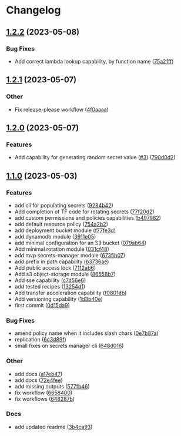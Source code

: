 # Changelog

## [1.2.2](https://github.com/Excoriate/terraform-registry-aws-storage/compare/v1.2.1...v1.2.2) (2023-05-08)


### Bug Fixes

* Add correct lambda lookup capability, by function name ([75a21ff](https://github.com/Excoriate/terraform-registry-aws-storage/commit/75a21ff7d0072c403b5738c4f159aec99a0e27e6))

## [1.2.1](https://github.com/Excoriate/terraform-registry-aws-storage/compare/v1.2.0...v1.2.1) (2023-05-07)


### Other

* Fix release-please workflow ([4f0aaaa](https://github.com/Excoriate/terraform-registry-aws-storage/commit/4f0aaaae0eb972127e22397bf64c356168161833))

## [1.2.0](https://github.com/Excoriate/terraform-registry-aws-storage/compare/v1.1.0...v1.2.0) (2023-05-07)


### Features

* Add capability for generating random secret value ([#3](https://github.com/Excoriate/terraform-registry-aws-storage/issues/3)) ([790d0d2](https://github.com/Excoriate/terraform-registry-aws-storage/commit/790d0d293776d3e3bcdff1ed7c022c04f16e2506))

## [1.1.0](https://github.com/Excoriate/terraform-registry-aws-storage/compare/v1.0.0...v1.1.0) (2023-05-03)


### Features

* add cli for populating secrets ([9284b42](https://github.com/Excoriate/terraform-registry-aws-storage/commit/9284b42fa1f9f65feb32ea9956e60e8b2c1369aa))
* Add completion of TF code for rotating secrets ([77f20d2](https://github.com/Excoriate/terraform-registry-aws-storage/commit/77f20d2deab6260967f5a14770c49a35460001da))
* add custom permissions and policies capabilities ([b497982](https://github.com/Excoriate/terraform-registry-aws-storage/commit/b4979823ec4a8c583b8904c070880c2454379424))
* add default resource policy ([754a2b2](https://github.com/Excoriate/terraform-registry-aws-storage/commit/754a2b23fc0793185809e01c69d2e75dc36dac14))
* add deployment bucket module ([f77fe3d](https://github.com/Excoriate/terraform-registry-aws-storage/commit/f77fe3d166a0a84a592f8d03041c25d3943adb18))
* add dynamodb module ([3911e05](https://github.com/Excoriate/terraform-registry-aws-storage/commit/3911e05cdfc9a242693f26d1474b22538ffbee7c))
* add minimal configuration for an S3 bucket ([079ab64](https://github.com/Excoriate/terraform-registry-aws-storage/commit/079ab6468f45f0877c7238c5450b11e82fe21891))
* Add minimal rotation module ([031cf48](https://github.com/Excoriate/terraform-registry-aws-storage/commit/031cf489a802102a9997602a2185cf647f6829b0))
* add mvp secrets-manager module ([6735b07](https://github.com/Excoriate/terraform-registry-aws-storage/commit/6735b07a2261bfb4898289f5ab37398fe4968ac9))
* add prefix in path capability ([b3736ae](https://github.com/Excoriate/terraform-registry-aws-storage/commit/b3736ae4f6de4a199ae071c467be98d19250831e))
* Add public access lock ([7112ab6](https://github.com/Excoriate/terraform-registry-aws-storage/commit/7112ab6bcd83dbbb650a0351dff6a6b4daefba45))
* Add s3 object-storage module ([86558b7](https://github.com/Excoriate/terraform-registry-aws-storage/commit/86558b77a194b434d1579e81f2a79a39f97a7772))
* Add sse capability ([c7d56e6](https://github.com/Excoriate/terraform-registry-aws-storage/commit/c7d56e6f31d37cb3f77d1f3550cfc54a752fc7d5))
* add tested recipes ([13254d1](https://github.com/Excoriate/terraform-registry-aws-storage/commit/13254d1bd4675470c3b90c90d0410a6d03f0bb62))
* Add transfer acceleration capability ([f0801db](https://github.com/Excoriate/terraform-registry-aws-storage/commit/f0801db6b06622115a67e02ee3fcaea69fb661cb))
* Add versioning capability ([1d3b40e](https://github.com/Excoriate/terraform-registry-aws-storage/commit/1d3b40ee9fca893c602308f2484e617dceb097d8))
* first commit ([0d15da9](https://github.com/Excoriate/terraform-registry-aws-storage/commit/0d15da9dadea5a6f3df71d0faf6997e269f6b2a3))


### Bug Fixes

* amend policy name when it includes slash chars ([0e7b87a](https://github.com/Excoriate/terraform-registry-aws-storage/commit/0e7b87afe7278b9343752c83470615bcf49fc0eb))
* replication ([6c3d89f](https://github.com/Excoriate/terraform-registry-aws-storage/commit/6c3d89fff568401fbb19c6e58d535258e608128b))
* small fixes on secrets manager cli ([648d016](https://github.com/Excoriate/terraform-registry-aws-storage/commit/648d016287838b2c9df7e74fa24dfa431c9c2d07))


### Other

* add docs ([a17eb47](https://github.com/Excoriate/terraform-registry-aws-storage/commit/a17eb47d6c83de9129737edbf20f2f1ac7ec3c6f))
* add docs ([72e4fee](https://github.com/Excoriate/terraform-registry-aws-storage/commit/72e4fee542e709d762abb2bd039643a6e3ab8ca3))
* add missing outputs ([577fb46](https://github.com/Excoriate/terraform-registry-aws-storage/commit/577fb46fa98696fce5cd352730d141ab9ddd7a22))
* fix workflow ([6658400](https://github.com/Excoriate/terraform-registry-aws-storage/commit/6658400a0c48ea2b27b77b8c1de7308e4f4d0347))
* fix workflows ([648287b](https://github.com/Excoriate/terraform-registry-aws-storage/commit/648287b915019ab4e11c3072892a957cbeb55c60))


### Docs

* add updated readme ([3b4ca93](https://github.com/Excoriate/terraform-registry-aws-storage/commit/3b4ca93d8e1d9f8b89be418c322e87b5826d9d74))
